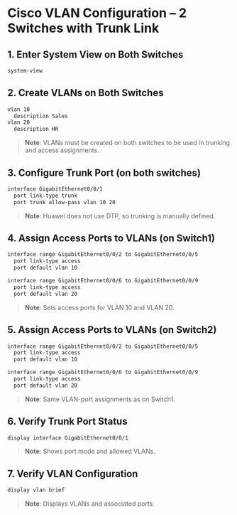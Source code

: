 # Cisco VLAN Configuration – 2 Switches with Trunk Link


## 1. Enter System View on Both Switches
```bash
system-view
```


## 2. Create VLANs on Both Switches
```bash
vlan 10
  description Sales
vlan 20
  description HR
```
> **Note**: VLANs must be created on both switches to be used in trunking and access assignments.


## 3. Configure Trunk Port (on both switches)
```bash
interface GigabitEthernet0/0/1
  port link-type trunk
  port trunk allow-pass vlan 10 20
```
> **Note**: Huawei does not use DTP, so trunking is manually defined.


## 4. Assign Access Ports to VLANs (on Switch1)
```bash
interface range GigabitEthernet0/0/2 to GigabitEthernet0/0/5
  port link-type access
  port default vlan 10

interface range GigabitEthernet0/0/6 to GigabitEthernet0/0/9
  port link-type access
  port default vlan 20
```
> **Note**: Sets access ports for VLAN 10 and VLAN 20.


## 5. Assign Access Ports to VLANs (on Switch2)
```bash
interface range GigabitEthernet0/0/2 to GigabitEthernet0/0/5
  port link-type access
  port default vlan 10

interface range GigabitEthernet0/0/6 to GigabitEthernet0/0/9
  port link-type access
  port default vlan 20
```
> **Note**: Same VLAN-port assignments as on Switch1.


## 6. Verify Trunk Port Status
```bash
display interface GigabitEthernet0/0/1
```
> **Note**: Shows port mode and allowed VLANs.


## 7. Verify VLAN Configuration
```bash
display vlan brief
```
> **Note**: Displays VLANs and associated ports.